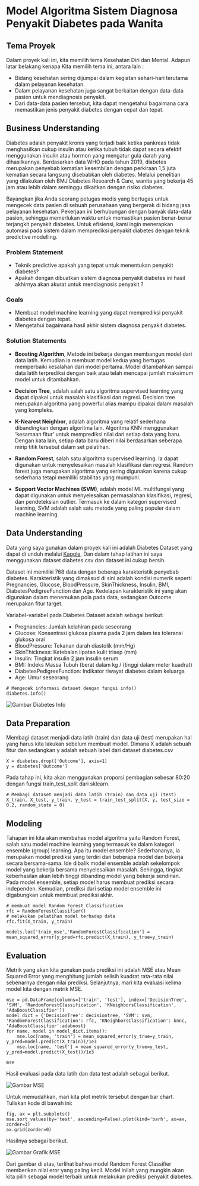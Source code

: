 # Model Algoritma Sistem Diagnosa Penyakit Diabetes pada Wanita

## Tema Proyek

Dalam proyek kali ini, kita memilih tema Kesehatan Diri dan Mental. Adapun latar belakang kenapa Kita memilih tema ini, antara lain :
- Bidang kesehatan sering dijumpai dalam kegiatan sehari-hari terutama dalam pelayanan kesehatan.
- Dalam pelayanan kesehatan juga sangat berkaitan dengan data-data pasien untuk mendiagnosis penyakit.
- Dari data-data pasien tersebut, kita dapat mengetahui bagaimana cara memastikan jenis penyakit diabetes dengan cepat dan tepat.

## Business Understanding

Diabetes adalah penyakit kronis yang terjadi baik ketika pankreas tidak menghasilkan cukup insulin atau ketika tubuh tidak dapat secara efektif menggunakan insulin atau hormon yang mengatur gula darah yang dihasilkannya. Berdasarkan data WHO pada tahun 2019, diabetes merupakan penyebab kematian kesembilan dengan perkiraan 1,5 juta kematian secara langsung disebabkan oleh diabetes. Melalui penelitian yang dilakukan oleh BMJ Diabetes Research & Care, wanita yang bekerja 45 jam atau lebih dalam seminggu dikaitkan dengan risiko diabetes.

Bayangkan jika Anda seorang petugas medis yang bertugas untuk mengecek data pasien di sebuah perusahaan yang bergerak di bidang jasa pelayanan kesehatan. Pekerjaan ini berhubungan dengan banyak data-data pasien, sehingga memerlukan waktu untuk memastikan pasien benar-benar terjangkit penyakit diabetes. Untuk efisiensi, kami ingin menerapkan automasi pada sistem dalam memprediksi penyakit diabetes dengan teknik predictive modelling.

### Problem Statement

- Teknik predictive apakah yang tepat untuk menentukan penyakit diabetes?
- Apakah dengan dibuatkan sistem diagnosa penyakit diabetes ini hasil akhirnya akan akurat untuk mendiagnosis penyakit ?

### Goals

- Membuat model machine learning yang dapat memprediksi penyakit diabetes dengan tepat.
- Mengetahui bagaimana hasil akhir sistem diagnosa penyakit diabetes.

### Solution Statements

- **Boosting Algorithm**, Metode ini bekerja dengan membangun model dari data latih. Kemudian ia membuat model kedua yang bertugas memperbaiki kesalahan dari model pertama. Model ditambahkan sampai data latih terprediksi dengan baik atau telah mencapai jumlah maksimum model untuk ditambahkan.

- **Decision Tree**, adalah salah satu algoritma supervised learning yang dapat dipakai untuk masalah klasifikasi dan regresi. Decision tree merupakan algoritma yang powerful alias mampu dipakai dalam masalah yang kompleks.

- **K-Nearest Neighbor**, adalah algoritma yang relatif sederhana dibandingkan dengan algoritma lain. Algoritma KNN menggunakan ‘kesamaan fitur’ untuk memprediksi nilai dari setiap data yang baru. Dengan kata lain, setiap data baru diberi nilai berdasarkan seberapa mirip titik tersebut dalam set pelatihan.

- **Random Forest**, salah satu algoritma supervised learning. Ia dapat digunakan untuk menyelesaikan masalah klasifikasi dan regresi. Random forest juga merupakan algoritma yang sering digunakan karena cukup sederhana tetapi memiliki stabilitas yang mumpuni.

- **Support Vector Machines (SVM)**, adalah model ML multifungsi yang dapat digunakan untuk menyelesaikan permasalahan klasifikasi, regresi, dan pendeteksian outlier. Termasuk ke dalam kategori supervised learning, SVM adalah salah satu metode yang paling populer dalam machine learning.

## Data Understanding

Data yang saya gunakan dalam proyek kali ini adalah Diabetes Dataset yang dapat di unduh melalui [Kaggle](https://www.kaggle.com/mathchi/diabetes-data-set), Dan dalam tahap latihan ini saya menggunakan dataset diabetes.csv dan dataset ini cukup bersih.

Dataset ini memiliki 768 data dengan beberapa karakteristik penyebab diabetes. Karakteristik yang dimaksud di sini adalah kondisi numerik seperti Pregnancies, Glucose, BloodPressure, SkinThickness, Insulin, BMI, DiabetesPedigreeFunction dan Age. Kedelapan karakteristik ini yang akan digunakan dalam menemukan pola pada data, sedangkan Outcome merupakan fitur target.

Variabel-variabel pada Diabetes Dataset adalah sebagai berikut:
- Pregnancies: Jumlah kelahiran pada seseorang
- Glucose: Konsentrasi glukosa plasma pada 2 jam dalam tes toleransi glukosa oral
- BloodPressure: Tekanan darah diastolik (mm/Hg)
- SkinThickness: Ketebalan lipatan kulit trisep (mm)
- Insulin: Tingkat insulin 2 jam insulin serum
- BMI: Indeks Massa Tubuh (berat dalam kg / (tinggi dalam meter kuadrat)
- DiabetesPedigreeFunction: Indikator riwayat diabetes dalam keluarga
- Age: Umur seseorang

```
# Mengecek informasi dataset dengan fungsi info()
diabetes.info()
```

![Gambar Diabetes Info](https://raw.githubusercontent.com/dandia14/project-capstone-team-csd-134/ml/images/diabetes.info.JPG)

## Data Preparation

Membagi dataset menjadi data latih (train) dan data uji (test) merupakan hal yang harus kita lakukan sebelum membuat model. Dimana X adalah sebuah fitur dan sedangkan y adalah sebuah label dari dataset diabetes.csv

```
X = diabetes.drop(['Outcome'], axis=1)
y = diabetes['Outcome']
```

Pada tahap ini, kita akan menggunakan proporsi pembagian sebesar 80:20 dengan fungsi train_test_split dari sklearn.

```
# Membagi dataset menjadi data latih (train) dan data uji (test)
X_train, X_test, y_train, y_test = train_test_split(X, y, test_size = 0.2, random_state = 0)
```

## Modeling

Tahapan ini kita akan membahas model algoritma yaitu Random Forest, salah satu model machine learning yang termasuk ke dalam kategori ensemble (group) learning. Apa itu model ensemble? Sederhananya, ia merupakan model prediksi yang terdiri dari beberapa model dan bekerja secara bersama-sama. Ide dibalik model ensemble adalah sekelompok model yang bekerja bersama menyelesaikan masalah. Sehingga, tingkat keberhasilan akan lebih tinggi dibanding model yang bekerja sendirian. Pada model ensemble, setiap model harus membuat prediksi secara independen. Kemudian, prediksi dari setiap model ensemble ini digabungkan untuk membuat prediksi akhir.

```
# membuat model Random Forest Classification
rfc = RandomForestClassifier()
# melakukan pelatihan model terhadap data
rfc.fit(X_train, y_train)

models.loc['train_mse','RandomForestClassification'] = mean_squared_error(y_pred=rfc.predict(X_train), y_true=y_train)
```

## Evaluation

Metrik yang akan kita gunakan pada prediksi ini adalah MSE atau Mean Squared Error yang menghitung jumlah selisih kuadrat rata-rata nilai sebenarnya dengan nilai prediksi. Selanjutnya, mari kita evaluasi kelima model kita dengan metrik MSE.

```
mse = pd.DataFrame(columns=['train', 'test'], index=['DecisionTree', 'SVM', 'RandomForestClassification', 'KNeighborsClassification', 'AdaBoostClassifier'])
model_dict = {'DecisionTree': decisiontree, 'SVM': svm, 'RandomForestClassification': rfc, 'KNeighborsClassification': knnc, 'AdaBoostClassifier':adaboost}
for name, model in model_dict.items():
    mse.loc[name, 'train'] = mean_squared_error(y_true=y_train, y_pred=model.predict(X_train))/1e3 
    mse.loc[name, 'test'] = mean_squared_error(y_true=y_test, y_pred=model.predict(X_test))/1e3
 
mse
```

Hasil evaluasi pada data latih dan data test adalah sebagai berikut.

![Gambar MSE](https://github.com/dandia14/project-capstone-team-csd-134/blob/ml/images/mse.JPG)

Untuk memudahkan, mari kita plot metrik tersebut dengan bar chart. Tuliskan kode di bawah ini:

```
fig, ax = plt.subplots()
mse.sort_values(by='test', ascending=False).plot(kind='barh', ax=ax, zorder=3)
ax.grid(zorder=0)
```

Hasilnya sebagai berikut.

![Gambar Grafik MSE](https://github.com/dandia14/project-capstone-team-csd-134/blob/ml/images/grafikmse.JPG)

Dari gambar di atas, terlihat bahwa model Random Forest Classifier memberikan nilai eror yang paling kecil. Model inilah yang mungkin akan kita pilih sebagai model terbaik untuk melakukan prediksi penyakit diabetes.
